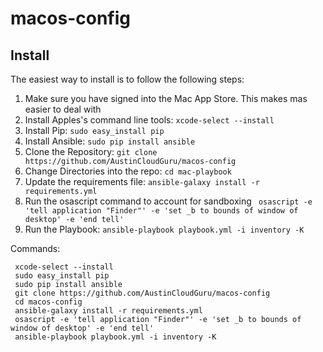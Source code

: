 # macos-config

## Install
The easiest way to install is to follow the following steps:

1. Make sure you have signed into the Mac App Store.  This makes mas easier to deal with
2. Install Apples's command line tools: `xcode-select --install`
3. Install Pip: `sudo easy_install pip`
4. Install Ansible: `sudo pip install ansible`
5. Clone the Repository: `git clone https://github.com/AustinCloudGuru/macos-config`
6. Change Directories into the repo: `cd mac-playbook`
7. Update the requirements file: `ansible-galaxy install -r requirements.yml`
8. Run the osascript command to account for sandboxing ` osascript -e 'tell application "Finder"' -e 'set _b to bounds of window of desktop' -e 'end tell'`
9. Run the Playbook: `ansible-playbook playbook.yml -i inventory -K`

Commands:

     xcode-select --install
     sudo easy_install pip
     sudo pip install ansible
     git clone https://github.com/AustinCloudGuru/macos-config
     cd macos-config
     ansible-galaxy install -r requirements.yml
     osascript -e 'tell application "Finder"' -e 'set _b to bounds of window of desktop' -e 'end tell'
     ansible-playbook playbook.yml -i inventory -K
